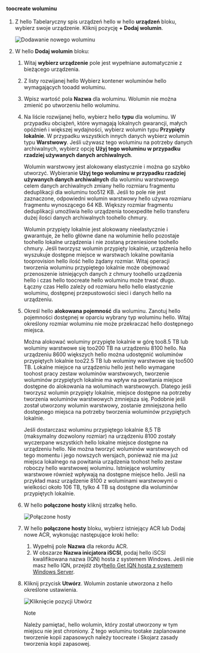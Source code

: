 <!--author=alkohli last changed: 07/19/2017-->

#### <a name="toocreate-a-volume"></a>toocreate woluminu
1. Z hello Tabelaryczny spis urządzeń hello w hello **urządzeń** bloku, wybierz swoje urządzenie. Kliknij pozycję **+ Dodaj wolumin**.

    ![Dodawanie nowego woluminu](./media/storsimple-8000-create-volume-u2/step5createvol1.png)

2. W hello **Dodaj wolumin** bloku:
   
   1. Witaj **wybierz urządzenie** pole jest wypełniane automatycznie z bieżącego urządzenia.

   2. Z listy rozwijanej hello Wybierz kontener woluminów hello wymagających tooadd woluminu. 

   3.  Wpisz wartość pola **Nazwa** dla woluminu. Wolumin nie można zmienić po utworzeniu hello woluminu.

   4. Na liście rozwijanej hello, wybierz hello **typu** dla woluminu. W przypadku obciążeń, które wymagają lokalnych gwarancji, małych opóźnień i większej wydajności, wybierz wolumin typu **Przypięty lokalnie**. W przypadku wszystkich innych danych wybierz wolumin typu **Warstwowy**. Jeśli używasz tego woluminu na potrzeby danych archiwalnych, wybierz opcję **Użyj tego woluminu w przypadku rzadziej używanych danych archiwalnych**.
      
       Wolumin warstwowy jest alokowany elastycznie i można go szybko utworzyć. Wybieranie **Użyj tego woluminu w przypadku rzadziej używanych danych archiwalnych** dla woluminu warstwowego celem danych archiwalnych zmiany hello rozmiaru fragmentu deduplikacji dla woluminu too512 KB. Jeśli to pole nie jest zaznaczone, odpowiedni wolumin warstwowy hello używa rozmiaru fragmentu wynoszącego 64 KB. Większy rozmiar fragmentu deduplikacji umożliwia hello urządzenia tooexpedite hello transferu dużej ilości danych archiwalnych toohello chmury.
       
       Wolumin przypięty lokalnie jest alokowany nieelastycznie i gwarantuje, że hello główne dane na woluminie hello pozostaje toohello lokalne urządzenia i nie zostaną przeniesione toohello chmury.  Jeśli tworzysz wolumin przypięty lokalnie, urządzenia hello wyszukuje dostępne miejsce w warstwach lokalne powitania tooprovision hello ilość hello żądany rozmiar. Witaj operacji tworzenia woluminu przypiętego lokalnie może obejmować przenoszenie istniejących danych z chmury toohello urządzenia hello i czas hello toocreate hello woluminu może trwać długo. Łączny czas Hello zależy od rozmiaru hello hello elastycznie woluminu, dostępnej przepustowości sieci i danych hello na urządzeniu.

   5. Określ hello **alokowana pojemność** dla woluminu. Zanotuj hello pojemności dostępnej w oparciu wybrany typ woluminu hello. Witaj określony rozmiar woluminu nie może przekraczać hello dostępnego miejsca.
      
       Można alokować woluminy przypięte lokalnie w górę too8.5 TB lub woluminy warstwowe się too200 TB na urządzeniu 8100 hello. Na urządzeniu 8600 większych hello można udostępnić woluminów przypiętych lokalnie too22.5 TB lub woluminy warstwowe się too500 TB. Lokalne miejsce na urządzeniu hello jest hello wymagane toohost pracy zestaw woluminów warstwowych, tworzenie woluminów przypiętych lokalnie ma wpływ na powitania miejsce dostępne do alokowania na woluminach warstwowych. Dlatego jeśli tworzysz wolumin przypięty lokalnie, miejsce dostępne na potrzeby tworzenia woluminów warstwowych zmniejsza się. Podobnie jeśli został utworzony wolumin warstwowy, zostanie zmniejszona hello dostępnego miejsca na potrzeby tworzenia woluminów przypiętych lokalnie.
      
       Jeśli dostarczasz woluminu przypiętego lokalnie 8,5 TB (maksymalny dozwolony rozmiar) na urządzeniu 8100 zostały wyczerpane wszystkich hello lokalne miejsce dostępne na urządzeniu hello. Nie można tworzyć woluminów warstwowych od tego momentu i jego nowszych wersjach, ponieważ nie ma już miejsca lokalnego na powitania urządzenia toohost hello zestaw roboczy hello warstwowej woluminu. Istniejące woluminy warstwowe również wpływają na dostępne miejsce hello. Jeśli na przykład masz urządzenie 8100 z woluminami warstwowymi o wielkości około 106 TB, tylko 4 TB są dostępne dla woluminów przypiętych lokalnie.

    6. W hello **połączone hosty** kliknij strzałkę hello. 

        ![Połączone hosty](./media/storsimple-8000-create-volume-u2/step5createvol2.png)

    7. W hello **połączone hosty** bloku, wybierz istniejący ACR lub Dodaj nowe ACR, wykonując następujące kroki hello:

       1. Wypełnij pole **Nazwa** dla rekordu ACR.
       2. W obszarze **Nazwa inicjatora iSCSI**, podaj hello iSCSI kwalifikowana nazwa (IQN) hosta z systemem Windows. Jeśli nie masz hello IQN, przejdź zbyt[hello Get IQN hosta z systemem Windows Server](#get-the-iqn-of-a-windows-server-host).

    9. Kliknij przycisk **Utwórz**. Wolumin zostanie utworzona z hello określone ustawienia.

        ![Kliknięcie pozycji Utwórz](./media/storsimple-8000-create-volume-u2/step5createvol3.png)

        > [!NOTE]
        > Należy pamiętać, hello wolumin, który został utworzony w tym miejscu nie jest chroniony. Z tego woluminu tootake zaplanowane tworzenie kopii zapasowych należy toocreate i Skojarz zasady tworzenia kopii zapasowej. 

